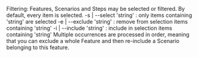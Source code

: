 
Filtering:
  Features, Scenarios and Steps may be selected or filtered.
  By default, every item is selected.
  -s | --select 'string'  : only items containing 'string' are selected
  -e | --exclude 'string' : remove from selection items containing 'string'
  -i | --include 'string' : include in selection items containing 'string'
  Multiple occurrences are processed in order, meaning that you can exclude
  a whole Feature and then re-include a Scenario belonging to this feature.

